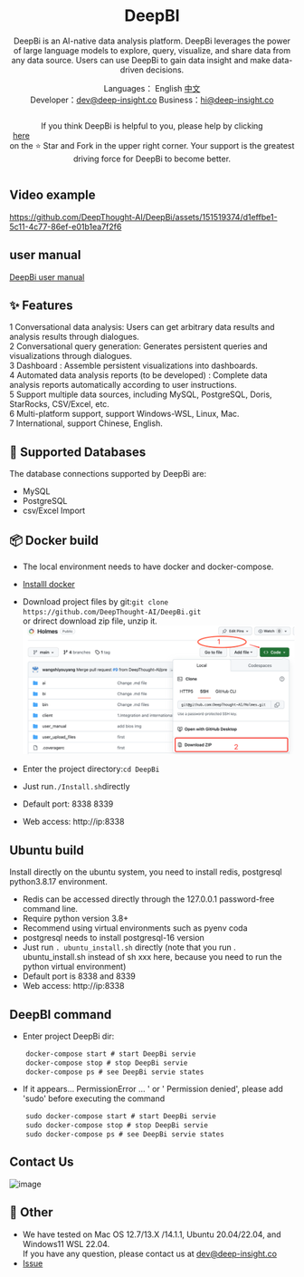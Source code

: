 <h1 align="center">DeepBI</h1>

<div align="center">

DeepBi is an AI-native data analysis platform. DeepBi leverages the power of large language models to explore, query, visualize, and share data from any data source. Users can use DeepBi to gain data insight and make data-driven decisions.


</div>

<div align="center">

  Languages： English [中文](README_CN.md)<br>
Developer：dev@deep-insight.co  Business：hi@deep-insight.co

  <div style="display: flex; align-items: center;">

If you think DeepBi is helpful to you, please help by clicking <a style="display: flex; align-items: center;margin:0px 6px" target="_blank" href='https://github.com/DeepThought-AI/DeepBi'>here</a> on the ⭐ Star and Fork in the upper right corner. Your support is the greatest driving force for DeepBi to become better.


  </div>
</div>



## Video example

https://github.com/DeepThought-AI/DeepBi/assets/151519374/d1effbe1-5c11-4c77-86ef-e01b1ea7f2f6


## user manual
[DeepBi user manual](client/app/assets/images/en/user_manual_en.md)


## ✨ Features

1 Conversational data analysis: Users can get arbitrary data results and analysis results through dialogues.\
2 Conversational query generation: Generates persistent queries and visualizations through dialogues.\
3 Dashboard : Assemble persistent visualizations into dashboards.\
4 Automated data analysis reports (to be developed) : Complete data analysis reports automatically according to user instructions.\
5 Support multiple data sources, including MySQL, PostgreSQL, Doris, StarRocks, CSV/Excel, etc.\
6 Multi-platform support, support Windows-WSL, Linux, Mac. \
7 International, support Chinese, English.


## 🚀 Supported Databases

The database connections supported by DeepBi are:
- MySQL
- PostgreSQL
- csv/Excel Import

## 📦 Docker build

- The local environment needs to have docker and docker-compose. <br>
- [Installl docker](Docker_install.md)
- Download project files by git:``` git clone https://github.com/DeepThought-AI/DeepBi.git ``` <br>
  or drirect download zip file, unzip it. <br>
  ![download.png](user_manual/cn/img/download.png)

- Enter the project directory:``` cd DeepBi ```
- Just run``` ./Install.sh ```directly
- Default port: 8338 8339
- Web access: http://ip:8338


## Ubuntu build
Install directly on the ubuntu system, you need to install redis, postgresql python3.8.17 environment.

- Redis can be accessed directly through the 127.0.0.1 password-free command line.
- Require python version  3.8+
- Recommend using virtual environments such as pyenv coda
- postgresql needs to install postgresql-16 version
- Just run ```. ubuntu_install.sh``` directly (note that you run . ubuntu_install.sh instead of sh xxx here, because you need to run the python virtual environment)
- Default port is 8338 and 8339
- Web access: http://ip:8338


## DeepBI command
- Enter project DeepBi dir:
```
    docker-compose start # start DeepBi servie
    docker-compose stop # stop DeepBi servie
    docker-compose ps # see DeepBi servie states
```
- If it appears... PermissionError ... ' or ' Permission denied', please add 'sudo' before executing the command
```
    sudo docker-compose start # start DeepBi servie
    sudo docker-compose stop # stop DeepBi servie
    sudo docker-compose ps # see DeepBi servie states
```

## Contact Us
![image](https://github.com/DeepInsight-AI/DeepBI/assets/151519374/b0ba1fc3-8c71-4bf7-bd53-ecf17050581a)


## 📑 Other
- We have tested on Mac OS 12.7/13.X /14.1.1, Ubuntu 20.04/22.04, and Windows11 WSL 22.04. <br>If you have any question, please contact us at dev@deep-insight.co
- <a href="https://github.com/DeepThought-AI/DeepBi/issues">Issue</a>

